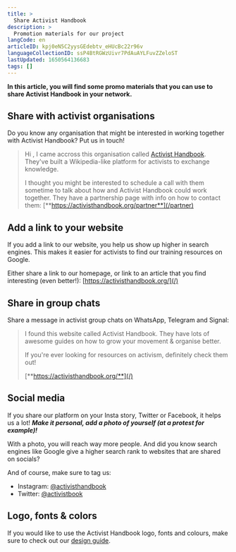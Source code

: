 ```yaml
---
title: >
  Share Activist Handbook
description: >
  Promotion materials for our project
langCode: en
articleID: kpj0eN5C2yysGEdebtv_eHUcBc22r96v
languageCollectionID: ssP4BtRGWzUivr7PdAuAYLFuvZZeloST
lastUpdated: 1650564136683
tags: []
---
```


**In this article, you will find some promo materials that you can use to share Activist Handbook in your network.**

## Share with activist organisations

Do you know any organisation that might be interested in working together with Activist Handbook? Put us in touch!

> Hi <Name>, I came accross this organisation called [Activist Handbook](/). They've built a Wikipedia-like platform for activists to exchange knowledge.
> 
> I thought you might be interested to schedule a call with them sometime to talk about how <Their organisation> and Activist Handbook could work together. They have a partnership page with info on how to contact them: [**https://activisthandbook.org/partner**](/partner)

## Add a link to your website

If you add a link to our website, you help us show up higher in search engines. This makes it easier for activists to find our training resources on Google.

Either share a link to our homepage, or link to an article that you find interesting (even better!): [https://activisthandbook.org/](/)

## Share in group chats

Share a message in activist group chats on WhatsApp, Telegram and Signal:

> I found this website called Activist Handbook. They have lots of awesome guides on how to grow your movement & organise better.
> 
> If you're ever looking for resources on activism, definitely check them out!
> 
> [**https://activisthandbook.org/**](/)

## **Social media**

If you share our platform on your Insta story, Twitter or Facebook, it helps us a lot! _**Make it personal, add a photo of yourself (at a protest for example)!**_

With a photo, you will reach way more people. And did you know search engines like Google give a higher search rank to websites that are shared on socials?

And of course, make sure to tag us:

-   Instagram: [@activisthandbook](https://www.instagram.com/activisthandbook/)
-   Twitter: [@activistbook](https://twitter.com/activistbook)

## Logo, fonts & colors

If you would like to use the Activist Handbook logo, fonts and colours, make sure to check out our [design guide](/support/communication/design-guide).

<div></div>
